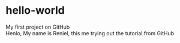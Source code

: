 # hello-world
My first project on GitHub <br>
Henlo, My name is Reniel, this me trying out the tutorial from GitHub
